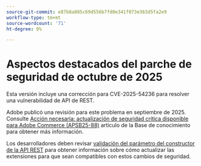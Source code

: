 ```yaml
---
source-git-commit: e87b8a085c69d556b7fd0e341f073e363d5fa2e9
workflow-type: tm+mt
source-wordcount: '71'
ht-degree: 0%

---
```

# Aspectos destacados del parche de seguridad de octubre de 2025

Esta versión incluye una corrección para CVE-2025-54236 para resolver una vulnerabilidad de API de REST.

Adobe publicó una revisión para este problema en septiembre de 2025. Consulte [Acción necesaria: actualización de seguridad crítica disponible para Adobe Commerce (APSB25-88)](https://experienceleague.adobe.com/en/docs/experience-cloud-kcs/kbarticles/ka-27397) artículo de la Base de conocimiento para obtener más información.<!-- AC-15379 -->

Los desarrolladores deben revisar [validación del parámetro del constructor de la API REST](https://developer.adobe.com/commerce/php/development/components/web-api/services/#rest-api-constructor-parameter-validation) para obtener información sobre cómo actualizar las extensiones para que sean compatibles con estos cambios de seguridad.
